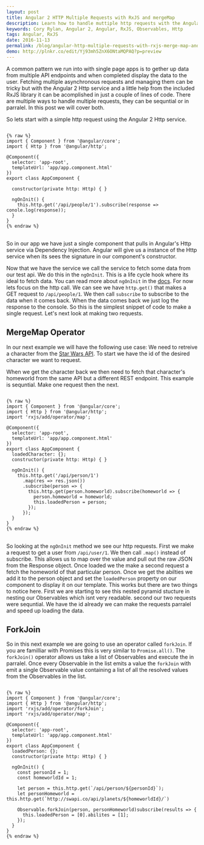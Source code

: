 ```yaml
---
layout: post
title: Angular 2 HTTP Multiple Requests with RxJS and mergeMap
description: Learn how to handle muttiple http requests with the Angular 2 Http service and RxJS mergeMap.
keywords: Cory Rylan, Angular 2, Angular, RxJS, Observables, Http
tags: Angular, RxJS
date: 2016-11-13
permalink: /blog/angular-http-multiple-requests-with-rxjs-merge-map-and-fork-join
demo: http://plnkr.co/edit/Yj93mh5ZnX6ONtaMQPAQ?p=preview
---
```


A common pattern we run into with single page apps is to gether up data from multiple API endpoints and 
when completed display the data to the user. Fetching multiple asynchronous requests and managing them
can be tricky but with the Angular 2 Http service and a little help from the included RxJS library 
it can be acomplished in just a couple of lines of code. There are multiple ways to handle multiple requests, 
they can be sequntial or in parralel. In this post we will cover both.

So lets start with a simple http request using the Angular 2 Http service.

<pre class="language-javascript">
<code>
{% raw %}
import { Component } from '@angular/core';
import { Http } from '@angular/http';

@Component({
  selector: 'app-root',
  templateUrl: 'app/app.component.html'
})
export class AppComponent {

  constructor(private http: Http) { }
  
  ngOnInit() {
    this.http.get('/api/people/1').subscribe(response => conole.log(response));
  }
}
{% endraw %}
</code>
</pre>

So in our app we have just a single component that pulls in Angular's Http service via Dependency Injection. Angular 
will give us a instance of the Http service when its sees the signature in our component's constructor. 

Now that we have the service we call the service to fetch some data from our test api. We do this in the `ngOnInit`. 
This is a life cycle hook where its ideal to fetch data. You can read more about `ngOnInit` in the <a href="#">docs</a>. 
For now lets focus on the http call. We can see we have `http.get()` that makes a GET request to `/api/people/1`. We then 
call `subscribe` to subscribe to the data when it comes back. When the data comes back we just log the
response to the console. So this is the simplest snippet of code to make a single request. Let's next look at 
making two requests.

## MergeMap Operator

In our next example we will have the following use case: We need to retreive a character from 
the <a href="https://swapi.co/">Star Wars API</a>. To start we have the id of the desired character we want to request.

When we get the character back we then need to fetch that character's homeworld from the same API but a different REST endpoint. 
This example is sequntial. Make one request then the next.

<pre class="language-javascript">
<code>
{% raw %}
import { Component } from '@angular/core';
import { Http } from '@angular/http';
import 'rxjs/add/operator/map';

@Component({
  selector: 'app-root',
  templateUrl: 'app/app.component.html'
})
export class AppComponent {
  loadedCharacter: {};
  constructor(private http: Http) { }
  
  ngOnInit() {
    this.http.get('/api/person/1')
      .map(res => res.json())
      .subscribe(person => {
        this.http.get(person.homeworld).subscribe(homeworld => {
          person.homeworld = homeworld;
          this.loadedPerson = person;
        });
      });
  }
}
{% endraw %}
</code>
</pre>

So looking at the `ngOnInit` method we see our http requests. First we make a request to get
a user from `/api/user/1`. We then call `.map()` instead of subscribe. This allows us to map over the 
value and pull out the raw JSON from the Response object. Once loaded we the make a second request a fetch the homeworld
of that particular person. Once we get the abilties we add it to the person object and set the <code>loadedPerson</code>
property on our component to display it on our template. This works but there are two things to notice here. First
we are starting to see this nested pyramid stucture in nesting our Observables which isnt very readable. second
our two requests were sequntial. We have the id already we can make the requests parralel and speed up loading the
data. 

## ForkJoin

So in this next example we are going to use an operator called <code>forkJoin</code>. If you are familliar with 
Promises this is very similar to <code>Promise.all()</code>. The <code>forkJoin()</code> operator allows us take a list
of Observables and execute the in parralel. Once every Observable in the list emits a value the <code>forkJoin</code>
with emit a single Observable value containing a list of all the resolved values from the Observables in the list.

<pre class="language-javascript">
<code>
{% raw %}
import { Component } from '@angular/core';
import { Http } from '@angular/http';
import 'rxjs/add/operator/forkJoin';
import 'rxjs/add/operator/map';

@Component({
  selector: 'app-root',
  templateUrl: 'app/app.component.html'
})
export class AppComponent {
  loadedPerson: {};
  constructor(private http: Http) { }
  
  ngOnInit() {
    const personId = 1;
    const homeworldId = 1;

    let person = this.http.get(`/api/person/${personId}`);
    let personHomeworld = this.http.get(`http://swapi.co/api/planets/${homeworldId}/`)

    Observable.forkJoin(person, personHomeworld)subscribe(results => {
      this.loadedPerson = [0].abilites = [1];
    });
  }
}
{% endraw %}
</code>
</pre>
